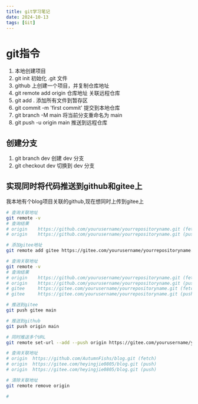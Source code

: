 ```yaml
---
title: git学习笔记
date: 2024-10-13
tags: [Git]
---
```

# git指令

1. 本地创建项目
2. git init 初始化 .git 文件
3. github 上创建一个项目，并复制仓库地址
4. git remote add origin 仓库地址 关联远程仓库
5. git add . 添加所有文件到暂存区
6. git commit -m 'first commit' 提交到本地仓库
7. git branch -M main 将当前分支重命名为 main
8. git push -u origin main 推送到远程仓库

## 创建分支

1. git branch dev 创建 dev 分支
2. git checkout dev 切换到 dev 分支
   
## 实现同时将代码推送到github和gitee上
我本地有个blog项目关联的github,现在想同时上传到gitee上
``` sh
# 查询关联地址
git remote -v
# 查询结果
# origin    https://github.com/yourusername/yourrepositoryname.git (fetch)
# origin    https://github.com/yourusername/yourrepositoryname.git (push)

# 添加gitee地址
git remote add gitee https://gitee.com/yourusername/yourrepositoryname.git

# 查询关联地址
git remote -v
# 查询结果
# origin    https://github.com/yourusername/yourrepositoryname.git (fetch)
# origin    https://github.com/yourusername/yourrepositoryname.git (push)
# gitee     https://gitee.com/yourusername/yourrepositoryname.git (fetch)
# gitee     https://gitee.com/yourusername/yourrepositoryname.git (push)

# 推送到gitee
git push gitee main

# 推送到github
git push origin main

# 同时推送多个URL
git remote set-url --add --push origin https://gitee.com/yourusername/yourrepositoryname.git

# 查询关联地址
# origin  https://github.com/AutumnFishs/blog.git (fetch)
# origin  https://gitee.com/heyingjie0805/blog.git (push)
# origin  https://gitee.com/heyingjie0805/blog.git (push)

# 清除关联地址
git remote remove origin

# 
```
